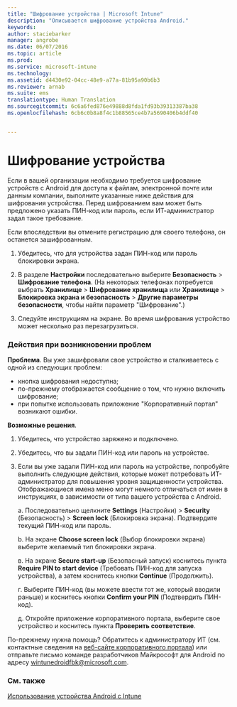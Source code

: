 ```yaml
---
title: "Шифрование устройства | Microsoft Intune"
description: "Описывается шифрование устройства Android."
keywords: 
author: staciebarker
manager: angrobe
ms.date: 06/07/2016
ms.topic: article
ms.prod: 
ms.service: microsoft-intune
ms.technology: 
ms.assetid: d4430e92-04cc-48e9-a77a-81b95a90b6b3
ms.reviewer: arnab
ms.suite: ems
translationtype: Human Translation
ms.sourcegitcommit: 6c6a6fed876e49888d8fda1fd93b39313387ba38
ms.openlocfilehash: 6cb6c0b8a8f4c1b88565ce4b7a5690406b4ddf40


---
```



# Шифрование устройства

Если в вашей организации необходимо требуется шифрование устройств с Android для доступа к файлам, электронной почте или данным компании, выполните указанные ниже действия для шифрования устройства. Перед шифрованием вам может быть предложено указать ПИН-код или пароль, если ИТ-администратор задал такое требование.

Если впоследствии вы отмените регистрацию для своего телефона, он останется зашифрованным.

1.  Убедитесь, что для устройства задан ПИН-код или пароль блокировки экрана.

2.  В разделе **Настройки** последовательно выберите **Безопасность** &gt; **Шифрование телефона**.
    (На некоторых телефонах потребуется выбрать **Хранилище** &gt; **Шифрование хранилища** или **Хранилище** &gt; **Блокировка экрана и безопасность** &gt; **Другие параметры безопасности**, чтобы найти параметр "Шифрование".)

3.  Следуйте инструкциям на экране. Во время шифрования устройство может несколько раз перезагрузиться.

### Действия при возникновении проблем
**Проблема**. Вы уже зашифровали свое устройство и сталкиваетесь с одной из следующих проблем:

- кнопка шифрования недоступна;
- по-прежнему отображается сообщение о том, что нужно включить шифрование;
- при попытке использовать приложение "Корпоративный портал" возникают ошибки.

**Возможные решения**. 

1. Убедитесь, что устройство заряжено и подключено.

2. Убедитесь, что вы задали ПИН-код или пароль на устройстве.

3. Если вы уже задали ПИН-код или пароль на устройстве, попробуйте выполнить следующие действия, которые может потребовать ИТ-администратор для повышения уровня защищенности устройства. Отображающиеся имена меню могут немного отличаться от имен в инструкциях, в зависимости от типа вашего устройства с Android.

    а. Последовательно щелкните **Settings** (Настройки) > **Security** (Безопасность) > **Screen lock** (Блокировка экрана). Подтвердите текущий ПИН-код или пароль.

    b. На экране **Choose screen lock** (Выбор блокировки экрана) выберите желаемый тип блокировки экрана.

    в. На экране **Secure start-up** (Безопасный запуск) коснитесь пункта **Require PIN to start device** (Требовать ПИН-код для запуска устройства), а затем коснитесь кнопки **Continue** (Продолжить).

    г. Выберите ПИН-код (вы можете ввести тот же, который вводили раньше) и коснитесь кнопки **Confirm your PIN** (Подтвердить ПИН-код).

    д. Откройте приложение корпоративного портала, выберите свое устройство и коснитесь пункта **Проверить соответствие**.

По-прежнему нужна помощь? Обратитесь к администратору ИТ (см. контактные сведения на [веб-сайте корпоративного портала](http://portal.manage.microsoft.com)) или отправьте письмо команде разработчиков Майкрософт для Android по адресу wintunedroidfbk@microsoft.com.

### См. также
[Использование устройства Android с Intune](using-your-android-device-with-intune.md)



<!--HONumber=Aug16_HO2-->


